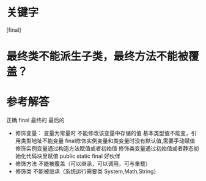 # 关键字

[final]

# 最终类不能派生子类，最终方法不能被覆盖？

# 参考解答

正确
final 最终的 最后的
* 修饰变量：
变量为常量时 不能修改该变量中存储的值 基本类型值不能变，引用类型地址不能变量
final修饰实例变量和类变量时没有默认值,需要手动赋值
修饰实例变量通过构造方法赋值或者初始值
修饰类变量通过初始值或者静态初始化代码块里赋值
public static final 好伙伴
* 修饰方法   不能被覆盖（可以继承，可以调用，可与重载）
* 修饰类     不能被继承（系统运行需要类 System,Math,String）
